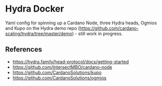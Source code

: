 # Hydra Docker

Yaml config for spinning up a Cardano Node, three Hydra heads, Ogmios and Kupo on the Hydra demo repo (https://github.com/cardano-scaling/hydra/tree/master/demo) - still work in progress.

## References

- https://hydra.family/head-protocol/docs/getting-started
- https://github.com/IntersectMBO/cardano-node
- https://github.com/CardanoSolutions/kupo
- https://github.com/CardanoSolutions/ogmios
